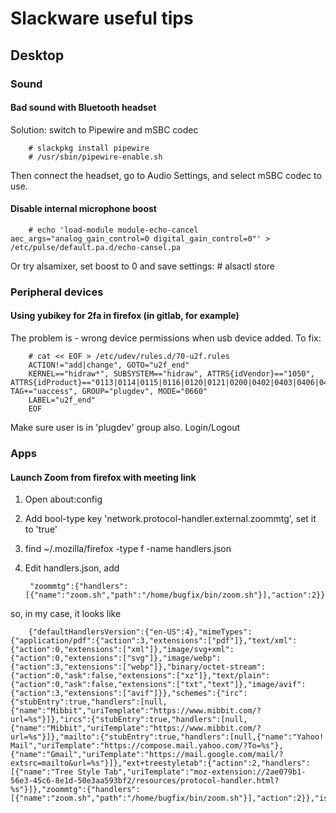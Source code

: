 # Slackware useful tips

## Desktop

### Sound

#### Bad sound with Bluetooth headset
Solution: switch to Pipewire and mSBC codec

        # slackpkg install pipewire
        # /usr/sbin/pipewire-enable.sh

Then connect the headset, go to Audio Settings, and select mSBC codec to use.

#### Disable internal microphone boost

        # echo 'load-module module-echo-cancel aec_args="analog_gain_control=0 digital_gain_control=0"' > /etc/pulse/default.pa.d/echo-cansel.pa
Or try alsamixer, set boost to 0 and save settings:
        # alsactl store

### Peripheral devices

#### Using yubikey for 2fa in firefox (in gitlab, for example)
The problem is - wrong device permissions when usb device added. To fix:

        # cat << EOF > /etc/udev/rules.d/70-u2f.rules
        ACTION!="add|change", GOTO="u2f_end"
        KERNEL=="hidraw*", SUBSYSTEM=="hidraw", ATTRS{idVendor}=="1050", ATTRS{idProduct}=="0113|0114|0115|0116|0120|0121|0200|0402|0403|0406|0407|0410", TAG+="uaccess", GROUP="plugdev", MODE="0660"
        LABEL="u2f_end"
        EOF

Make sure user is in 'plugdev' group also.
Login/Logout

### Apps

#### Launch Zoom from firefox with meeting link
1. Open about:config
2. Add bool-type key 'network.protocol-handler.external.zoommtg', set it to 'true'
3. find ~/.mozilla/firefox -type f -name handlers.json
4. Edit handlers.json, add 

        "zoommtg":{"handlers":[{"name":"zoom.sh","path":"/home/bugfix/bin/zoom.sh"}],"action":2}}

so, in my case, it looks like

        {"defaultHandlersVersion":{"en-US":4},"mimeTypes":{"application/pdf":{"action":3,"extensions":["pdf"]},"text/xml":{"action":0,"extensions":["xml"]},"image/svg+xml":{"action":0,"extensions":["svg"]},"image/webp":{"action":3,"extensions":["webp"]},"binary/octet-stream":{"action":0,"ask":false,"extensions":["xz"]},"text/plain":{"action":0,"ask":false,"extensions":["txt","text"]},"image/avif":{"action":3,"extensions":["avif"]}},"schemes":{"irc":{"stubEntry":true,"handlers":[null,{"name":"Mibbit","uriTemplate":"https://www.mibbit.com/?url=%s"}]},"ircs":{"stubEntry":true,"handlers":[null,{"name":"Mibbit","uriTemplate":"https://www.mibbit.com/?url=%s"}]},"mailto":{"stubEntry":true,"handlers":[null,{"name":"Yahoo! Mail","uriTemplate":"https://compose.mail.yahoo.com/?To=%s"},{"name":"Gmail","uriTemplate":"https://mail.google.com/mail/?extsrc=mailto&url=%s"}]},"ext+treestyletab":{"action":2,"handlers":[{"name":"Tree Style Tab","uriTemplate":"moz-extension://2ae079b1-56e3-45c6-8e1d-50e3aa593bf2/resources/protocol-handler.html?%s"}]},"zoommtg":{"handlers":[{"name":"zoom.sh","path":"/home/bugfix/bin/zoom.sh"}],"action":2}},"isDownloadsImprovementsAlreadyMigrated":true,"isSVGXMLAlreadyMigrated":true}
